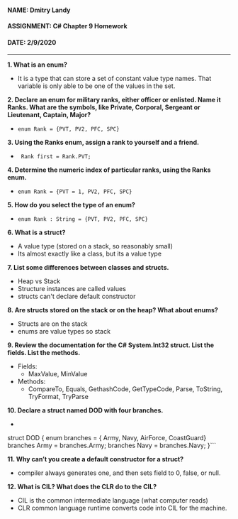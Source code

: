#### NAME: Dmitry Landy 
#### ASSIGNMENT: C# Chapter 9 Homework 
#### DATE: 2/9/2020
---
**1. What is an enum?**

- It is a type that can store a set of constant value type names. That variable is only able to be one of the values in the set.

**2. Declare an enum for military ranks, either officer or enlisted. Name it Ranks. What are the symbols, like Private, Corporal, Sergeant or Lieutenant, Captain, Major?**

- ```enum Rank = {PVT, PV2, PFC, SPC}```

**3. Using the Ranks enum, assign a rank to yourself and a friend.**

- ``` Rank first = Rank.PVT;```

**4. Determine the numeric index of particular ranks, using the Ranks enum.**

- ```enum Rank = {PVT = 1, PV2, PFC, SPC}```

**5. How do you select the type of an enum?**

- ```enum Rank : String = {PVT, PV2, PFC, SPC}```

**6. What is a struct?**

- A value type (stored on a stack, so reasonably small)
- Its almost exactly like a class, but its a value type

**7. List some differences between classes and structs.**

- Heap vs Stack
- Structure instances are called values
- structs can't declare default constructor

**8. Are structs stored on the stack or on the heap? What about enums?**

- Structs are on the stack
- enums are value types so stack

**9. Review the documentation for the C# System.Int32 struct. List the fields. List the methods.**

- Fields:
	- MaxValue, MinValue
- Methods:
	- CompareTo, Equals, GethashCode, GetTypeCode, Parse, ToString, TryFormat, TryParse

**10. Declare a struct named DOD with four branches.**

- ``` 
struct DOD 
{ 
	enum branches = { Army, Navy, AirForce, CoastGuard}
	branches Army = branches.Army;
	branches Navy = branches.Navy;
}```

**11. Why can’t you create a default constructor for a struct?**

- compiler always generates one, and then sets field to 0, false, or null.

**12. What is CIL? What does the CLR do to the CIL?**

- CIL is the common intermediate language (what computer reads)
- CLR common language runtime converts code into CIL for the machine.

